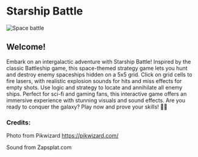 <h1> Starship Battle </h1>

<img src="https://t4.ftcdn.net/jpg/08/62/90/75/240_F_862907566_gSgafHM6QTxr2PAm5VfTYwPPGrY4T2QV.webp" alt="Space battle">

<h2> Welcome! </h2>

Embark on an intergalactic adventure with Starship Battle! Inspired by the classic Battleship game, this space-themed strategy game lets you hunt and destroy enemy spaceships hidden on a 5x5 grid. Click on grid cells to fire lasers, with realistic explosion sounds for hits and miss effects for empty shots. Use logic and strategy to locate and annihilate all enemy ships. Perfect for sci-fi and gaming fans, this interactive game offers an immersive experience with stunning visuals and sound effects. Are you ready to conquer the galaxy? Play now and prove your skills! 🚀✨

<h3>Credits:</h3>

Photo from Pikwizard  https://pikwizard.com/

Sound from Zapsplat.com


